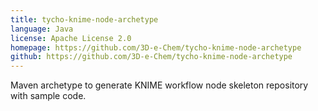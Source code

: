```yaml
---
title: tycho-knime-node-archetype
language: Java
license: Apache License 2.0
homepage: https://github.com/3D-e-Chem/tycho-knime-node-archetype
github: https://github.com/3D-e-Chem/tycho-knime-node-archetype
---
```

Maven archetype to generate KNIME workflow node skeleton repository with sample code.
